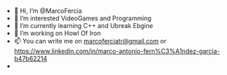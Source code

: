 - 👋 Hi, I’m @MarcoFercia
- 👀 I’m interested VideoGames and Programming
- 🌱 I’m currently learning C++ and Ubreak Ebgine
- 💞️ I’m working on Howl Of Iron
- 📫 You can write me on marcoferciatr@gmail.com or https://www.linkedin.com/in/marco-antonio-fern%C3%A1ndez-garcia-b47b62214
- 

<!---
MarcoFercia/MarcoFercia is a ✨ special ✨ repository because its `README.md` (this file) appears on your GitHub profile.
You can click the Preview link to take a look at your changes.
--->
